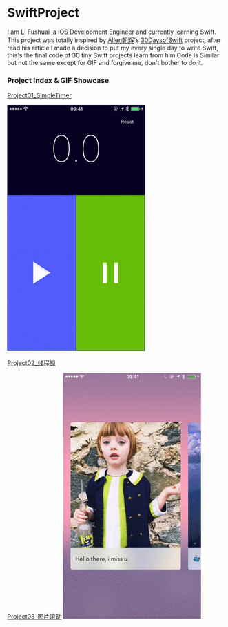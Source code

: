 ﻿# SwiftProject
I am Li Fushuai ,a iOS Development Engineer and currently learning Swift.
This project was totally inspired by [Allen朝辉](http://www.jianshu.com/p/52032bc4cbe4)'s [30DaysofSwift](https://github.com/allenwong/30DaysofSwift) project, after read his article I made a decision to put my every single day to write Swift, this's the final code of 30 tiny Swift projects learn from him.Code is Similar but not the same except for GIF and forgive me, don't bother to do it.

### Project Index & GIF Showcase
[Project01_SimpleTimer](https://github.com/lfsluoye/SwiftProject/tree/master/Project01_SimpleTimer)

![Simple Stop Watch.gif](https://github.com/lfsluoye/SwiftProject/blob/master/Project01_SimpleTimer/Simple_Stop_Watch.gif)

[Project02_线程锁](https://github.com/lfsluoye/SwiftProject/tree/master/Project02_Lock)


[Project03_图片滚动](https://github.com/lfsluoye/SwiftProject/tree/master/Project03_Carousel)
![Carousel.gif](https://github.com/lfsluoye/SwiftProject/blob/master/Project03_Carousel/Carousel.gif)


